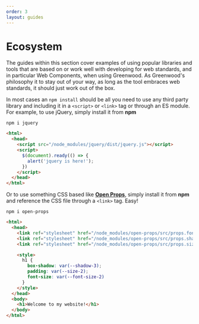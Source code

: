 ```yaml
---
order: 3
layout: guides
---
```


<!-- prettier-ignore-start -->
<div class="heading-box">
  <h1>Ecosystem</h1>

  The guides within this section cover examples of using popular libraries and tools that are based on or work well with developing for web standards, and in particular Web Components, when using Greenwood.  As Greenwood's philosophy it to stay out of your way, as long as the tool embraces web standards, it should just work out of the box.
</div>
<!-- prettier-ignore-end -->

In most cases an `npm install` should be all you need to use any third party library and including it in a `<script>` or `<link>` tag or through an ES module.  For example, to use jQuery, simply install it from **npm**

```shell
npm i jquery
```

```html
<html>
  <head>
    <script src="/node_modules/jquery/dist/jquery.js"></script>
    <script>
      $(document).ready(() => {
        alert('jquery is here!');
      })
    </script>
  </head>
</html>
```

Or to use something CSS based like [**Open Props**](https://open-props.style), simply install it from **npm** and reference the CSS file through a `<link>` tag.  Easy!

```shell
npm i open-props
```

```html
<html>
  <head>
    <link ref="stylesheet" href="/node_modules/open-props/src/props.fonts.css"/>
    <link ref="stylesheet" href="/node_modules/open-props/src/props.shadows.css"/>
    <link ref="stylesheet" href="/node_modules/open-props/src/props.sizes.css"/>

    <style>
      h1 {
        box-shadow: var(--shadow-3);
        padding: var(--size-2);
        font-size: var(--font-size-2)
      }
    </style>
  </head>
  <body>
    <h1>Welcome to my website!</h1>
  </body>
</html>
```